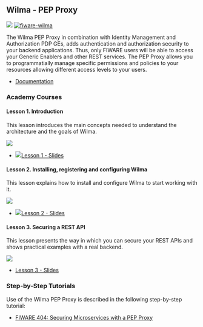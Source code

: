 <h2>Wilma - PEP Proxy</h2>

[![](https://nexus.lab.fiware.org/repository/raw/public/badges/chapters/security.svg)](https://www.fiware.org/developers/catalogue/)
[![fiware-wilma](https://nexus.lab.fiware.org/repository/raw/public/badges/stackoverflow/wilma.svg)](http://stackoverflow.com/questions/tagged/fiware-wilma)

The Wilma PEP Proxy in combination with Identity Management and Authorization PDP GEs, adds authentication and authorization security to your backend applications. Thus, only FIWARE users will be able to access your Generic Enablers and other REST services. The PEP Proxy allows you to programmatially manage specific permissions and policies to your resources allowing different access levels to your users.

-   [Documentation](https://fiware-pep-proxy.rtfd.io/)


<h3>Academy Courses</h3>
<h4>Lesson 1. Introduction</h4>

This lesson introduces the main concepts needed to understand the architecture and the goals of Wilma.

[![](http://img.youtube.com/vi/8tGbUI18udM/0.jpg)](https://www.youtube.com/watch?v=8tGbUI18udM "Introduction")

* <a href="https://www.slideshare.net/alvaroalonsogonzalez/pep-proxy-wilma-ge-lesson-1-introduction"><img src="https://fiware.github.io/academy/img/doc.svg" alt=" " />Lesson 1 - Slides</a>

<h4>Lesson 2. Installing, registering and configuring Wilma</h4>
This lesson explains how to install and configure Wilma to start working with it.

[![](http://img.youtube.com/vi/b4sYU78skrw/0.jpg)](https://www.youtube.com/watch?v=b4sYU78skrw "Install and Register")

* <a href="https://www.slideshare.net/alvaroalonsogonzalez/pep-proxy-wilma-ge-lesson-2-installing-registering-and-configuring-wilma"><img src="https://fiware.github.io/academy/img/doc.svg" alt=" " />Lesson 2 - Slides</a>

<h4>Lesson 3. Securing a REST API</h4>
This lesson presents the way in which you can secure your REST APIs and shows practical examples with a real backend.

[![](http://img.youtube.com/vi/coxFQEY0_So/0.jpg)](https://www.youtube.com/watch?v=coxFQEY0_So "Securing a REST API")

* <a href="https://www.slideshare.net/alvaroalonsogonzalez/pep-proxy-wilma-ge-lesson-3-securing-a-rest-api" alt=" " />Lesson 3 - Slides</a>

<h3>Step-by-Step Tutorials</h3>

Use of the Wilma PEP Proxy is described in the following step-by-step tutorial:

* [FIWARE 404: Securing Microservices with a PEP Proxy](https://fiware-tutorials.readthedocs.io/en/latest/pep-proxy)
